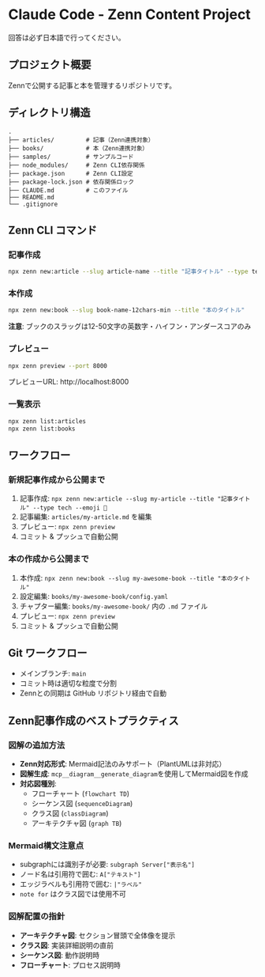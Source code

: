 # Claude Code - Zenn Content Project
回答は必ず日本語で行ってください。

## プロジェクト概要
Zennで公開する記事と本を管理するリポジトリです。

## ディレクトリ構造
```
.
├── articles/         # 記事（Zenn連携対象）
├── books/            # 本（Zenn連携対象）
├── samples/          # サンプルコード
├── node_modules/     # Zenn CLI依存関係
├── package.json      # Zenn CLI設定
├── package-lock.json # 依存関係ロック
├── CLAUDE.md         # このファイル
├── README.md
└── .gitignore
```

## Zenn CLI コマンド

### 記事作成
```bash
npx zenn new:article --slug article-name --title "記事タイトル" --type tech --emoji 🤖
```

### 本作成
```bash
npx zenn new:book --slug book-name-12chars-min --title "本のタイトル"
```
**注意**: ブックのスラッグは12-50文字の英数字・ハイフン・アンダースコアのみ

### プレビュー
```bash
npx zenn preview --port 8000
```
プレビューURL: http://localhost:8000

### 一覧表示
```bash
npx zenn list:articles
npx zenn list:books
```

## ワークフロー

### 新規記事作成から公開まで
1. 記事作成: `npx zenn new:article --slug my-article --title "記事タイトル" --type tech --emoji 📝`
2. 記事編集: `articles/my-article.md` を編集
3. プレビュー: `npx zenn preview`
4. コミット & プッシュで自動公開

### 本の作成から公開まで
1. 本作成: `npx zenn new:book --slug my-awesome-book --title "本のタイトル"`
2. 設定編集: `books/my-awesome-book/config.yaml`
3. チャプター編集: `books/my-awesome-book/` 内の `.md` ファイル
4. プレビュー: `npx zenn preview`
5. コミット & プッシュで自動公開

## Git ワークフロー
- メインブランチ: `main`
- コミット時は適切な粒度で分割
- Zennとの同期は GitHub リポジトリ経由で自動

## Zenn記事作成のベストプラクティス

### 図解の追加方法
- **Zenn対応形式**: Mermaid記法のみサポート（PlantUMLは非対応）
- **図解生成**: `mcp__diagram__generate_diagram`を使用してMermaid図を作成
- **対応図種別**: 
  - フローチャート (`flowchart TD`)
  - シーケンス図 (`sequenceDiagram`) 
  - クラス図 (`classDiagram`)
  - アーキテクチャ図 (`graph TB`)

### Mermaid構文注意点
- subgraphには識別子が必要: `subgraph Server["表示名"]`
- ノード名は引用符で囲む: `A["テキスト"]`
- エッジラベルも引用符で囲む: `|"ラベル"`
- `note for` はクラス図では使用不可

### 図解配置の指針
- **アーキテクチャ図**: セクション冒頭で全体像を提示
- **クラス図**: 実装詳細説明の直前
- **シーケンス図**: 動作説明時
- **フローチャート**: プロセス説明時